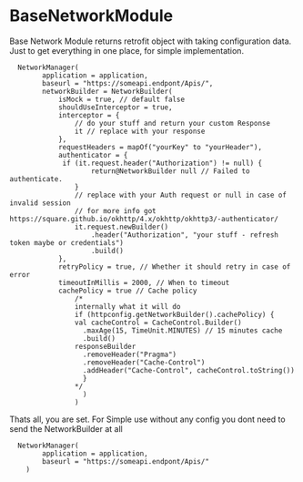 # BaseNetworkModule

Base Network Module returns retrofit object with taking configuration data.
Just to get everything in one place, for simple implementation.
      
      NetworkManager(
            application = application,
            baseurl = "https://someapi.endpont/Apis/",
            networkBuilder = NetworkBuilder(
                isMock = true, // default false
                shouldUseInterceptor = true,
                interceptor = {
                    // do your stuff and return your custom Response
                    it // replace with your response
                },
                requestHeaders = mapOf("yourKey" to "yourHeader"),
                authenticator = {
                 if (it.request.header("Authorization") != null) {
                        return@NetworkBuilder null // Failed to authenticate.
                    }
                    // replace with your Auth request or null in case of invalid session
                    // for more info got https://square.github.io/okhttp/4.x/okhttp/okhttp3/-authenticator/
                    it.request.newBuilder()
                        .header("Authorization", "your stuff - refresh token maybe or credentials")
                        .build()
                },
                retryPolicy = true, // Whether it should retry in case of error
                timeoutInMillis = 2000, // When to timeout
                cachePolicy = true // Cache policy
                    /*
                    internally what it will do
                    if (httpconfig.getNetworkBuilder().cachePolicy) {
                    val cacheControl = CacheControl.Builder()
                      .maxAge(15, TimeUnit.MINUTES) // 15 minutes cache
                      .build()
                    responseBuilder
                      .removeHeader("Pragma")
                      .removeHeader("Cache-Control")
                      .addHeader("Cache-Control", cacheControl.toString())
                      }
                    */
                      )
                    )
                    
Thats all, you are set.
For Simple use without any config you dont need to send the NetworkBuilder at all

      NetworkManager(
            application = application,
            baseurl = "https://someapi.endpont/Apis/"
        )
       
